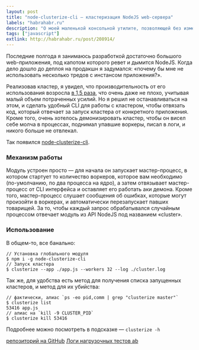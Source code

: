 ```yaml
---
layout: post
title: "node-clusterize-cli — кластеризация NodeJS web-сервера"
labels: "habrahabr.ru"
description: "О моей маленькой консольной утилите, позволяющей без изменений кода приложения, запусткать демонический кластер"
tags: ["javascript"]
extlink: http://habrahabr.ru/post/208914/
---
```


Последние полгода я занимаюсь разработкой достаточно большого web-приложения,
под капотом которого ревет и дымится NodeJS. Когда дело дошло до деплоя
на продакшн я задумался: «почему бы мне не использовать несколько тредов
с инстансом приложения?».

Реализовав кластер, я увидел, что производительность от его использования
возросла [в 1,5 раза][2], что очень даже не плохо,
учитывая малый объем потраченных усилий. Но я решил не останавливаться на этом,
и сделать удобный CLI для работы с кластером, чтобы отвязать код, который
отвечает за запуск кластера от конкретного приложения. Кроме того, очень
хотелось демонизировать кластер, чтобы он висел себе молча в процессах, поднимал
упавшие воркеры, писал в логи, и никого больше не отвлекал.

Так появился [node-clusterize-cli][1].


### Механизм работы

Модуль устроен просто — для начала он запускает мастер-процесс, в котором
стартует то количество воркеров, которое вам необходимо (по-умолчанию, по два
процесса на ядро), а затем отвязывает мастер-процесс от CLI интерфейса и
оставляет его работать аки демона. Кроме того, мастер-процесс слушает сообщения
об ошибках, которые могут произойти в воркерах, и автоматически перезапускает
павших товарищей. За то, чтобы каждый запрос обрабатывался случайным процессом
отвечает модуль из API NodeJS под названием «cluster».

### Использование

В общем-то, все банально:

    // Установка глобального модуля
    $ npm i -g node-clusterize-cli
    // Запуск кластера
    $ clusterize --app ./app.js --workers 32 --log ./cluster.log

Так же, для удобства есть метод для получения списка запущенных кластеров,
и метод для их убийства:

    // фактически, алиас `ps -eo pid,comm | grep "clusterize master"`
    $ clusterize list 
    53416 app.js
    // алиас на `kill -9 CLUSTER_PID`
    $ clusterize kill 53416

Подробнее можно посмотреть в подсказке — `clusterize -h`

[репозиторий на GitHub][1]
[Логи нагрузочных тестов ab][2]

[1]: https://github.com/shuvalov-anton/node-clusterize-cli
[2]: https://gist.github.com/shuvalov-anton/8399476
